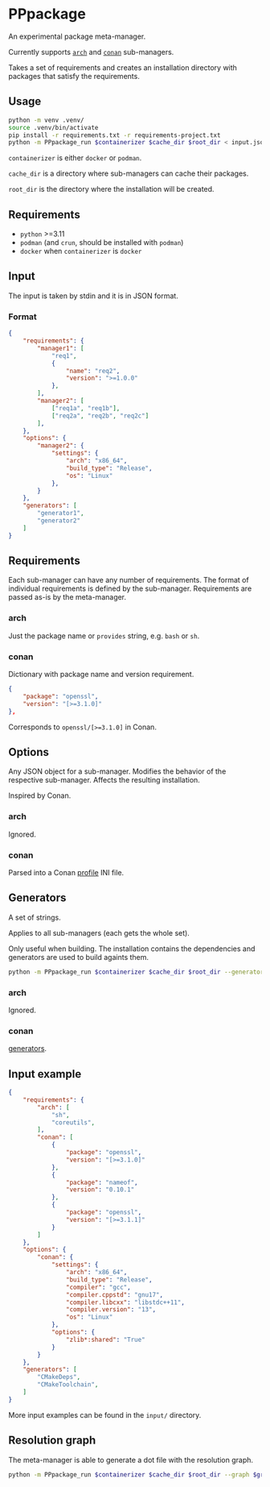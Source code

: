 # PPpackage

An experimental package meta-manager.

Currently supports [`arch`](https://archlinux.org/) and [`conan`](https://conan.io/) sub-managers.

Takes a set of requirements and creates an installation directory with packages that satisfy the requirements.

## Usage

```bash
python -m venv .venv/
source .venv/bin/activate
pip install -r requirements.txt -r requirements-project.txt
python -m PPpackage_run $containerizer $cache_dir $root_dir < input.json
```

`containerizer` is either `docker` or `podman`.

`cache_dir` is a directory where sub-managers can cache their packages.

`root_dir` is the directory where the installation will be created.

## Requirements

- `python` >=3.11
- `podman` (and `crun`, should be installed with `podman`)
- `docker` when `containerizer` is `docker`

## Input

The input is taken by stdin and it is in JSON format.

### Format

```json
{
    "requirements": {
        "manager1": [
            "req1",
            {
                "name": "req2",
                "version": ">=1.0.0"
            },
        ],
        "manager2": [
            ["req1a", "req1b"],
            ["req2a", "req2b", "req2c"]
        ],
    },
    "options": {
        "manager2": {
            "settings": {
                "arch": "x86_64",
                "build_type": "Release",
                "os": "Linux"
            },
        }
    },
    "generators": [
        "generator1",
        "generator2"
    ]
}
```

## Requirements

Each sub-manager can have any number of requirements.
The format of individual requirements is defined by the sub-manager.
Requirements are passed as-is by the meta-manager.

### arch

Just the package name or `provides` string, e.g. `bash` or `sh`.

### conan

Dictionary with package name and version requirement.

```json
{
    "package": "openssl",
    "version": "[>=3.1.0]"
},
```

Corresponds to `openssl/[>=3.1.0]` in Conan.

## Options

Any JSON object for a sub-manager. Modifies the behavior of the respective sub-manager.
Affects the resulting installation.

Inspired by Conan.

### arch

Ignored.

### conan

Parsed into a Conan [profile](https://docs.conan.io/2/reference/config_files/profiles.html) INI file.

## Generators

A set of strings.

Applies to all sub-managers (each gets the whole set).

Only useful when building. The installation contains the dependencies and generators are used to build againts them.

```bash
python -m PPpackage_run $containerizer $cache_dir $root_dir --generators $generators_dir < input.json
```

### arch

Ignored.

### conan

[generators](https://docs.conan.io/2/reference/conanfile/methods/generate.html?highlight=generator).

## Input example

```json
{
    "requirements": {
        "arch": [
            "sh",
            "coreutils",
        ],
        "conan": [
            {
                "package": "openssl",
                "version": "[>=3.1.0]"
            },
            {
                "package": "nameof",
                "version": "0.10.1"
            },
            {
                "package": "openssl",
                "version": "[>=3.1.1]"
            }
        ]
    },
    "options": {
        "conan": {
            "settings": {
                "arch": "x86_64",
                "build_type": "Release",
                "compiler": "gcc",
                "compiler.cppstd": "gnu17",
                "compiler.libcxx": "libstdc++11",
                "compiler.version": "13",
                "os": "Linux"
            },
            "options": {
                "zlib*:shared": "True"
            }
        }
    },
    "generators": [
        "CMakeDeps",
        "CMakeToolchain",
    ]
}
```

More input examples can be found in the `input/` directory.

## Resolution graph

The meta-manager is able to generate a dot file with the resolution graph.

```bash
python -m PPpackage_run $containerizer $cache_dir $root_dir --graph $graph_path < input.json
```
